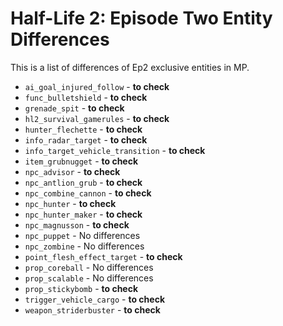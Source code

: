 # Half-Life 2: Episode Two Entity Differences

This is a list of differences of Ep2 exclusive entities in MP.

* `ai_goal_injured_follow` - **to check**
* `func_bulletshield` - **to check**
* `grenade_spit` - **to check**
* `hl2_survival_gamerules` - **to check**
* `hunter_flechette` - **to check**
* `info_radar_target` - **to check**
* `info_target_vehicle_transition` - **to check**
* `item_grubnugget` - **to check**
* `npc_advisor` - **to check**
* `npc_antlion_grub` - **to check**
* `npc_combine_cannon` - **to check**
* `npc_hunter` - **to check**
* `npc_hunter_maker` - **to check**
* `npc_magnusson` - **to check**
* `npc_puppet` - No differences
* `npc_zombine` - No differences
* `point_flesh_effect_target` - **to check**
* `prop_coreball` - No differences
* `prop_scalable` - No differences
* `prop_stickybomb` - **to check**
* `trigger_vehicle_cargo` - **to check**
* `weapon_striderbuster` - **to check**